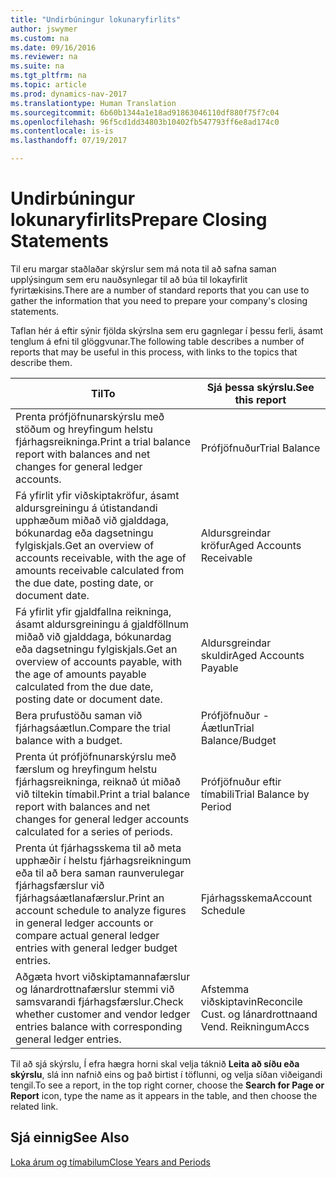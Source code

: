 ```yaml
---
title: "Undirbúningur lokunaryfirlits"
author: jswymer
ms.custom: na
ms.date: 09/16/2016
ms.reviewer: na
ms.suite: na
ms.tgt_pltfrm: na
ms.topic: article
ms.prod: dynamics-nav-2017
ms.translationtype: Human Translation
ms.sourcegitcommit: 6b60b1344a1e18ad91863046110df880f75f7c04
ms.openlocfilehash: 96f5cd1dd34803b10402fb547793ff6e8ad174c0
ms.contentlocale: is-is
ms.lasthandoff: 07/19/2017

---
```

# <a name="prepare-closing-statements"></a><span data-ttu-id="34004-102">Undirbúningur lokunaryfirlits</span><span class="sxs-lookup"><span data-stu-id="34004-102">Prepare Closing Statements</span></span>
<span data-ttu-id="34004-103">Til eru margar staðlaðar skýrslur sem má nota til að safna saman upplýsingum sem eru nauðsynlegar til að búa til lokayfirlit fyrirtækisins.</span><span class="sxs-lookup"><span data-stu-id="34004-103">There are a number of standard reports that you can use to gather the information that you need to prepare your company's closing statements.</span></span>

<span data-ttu-id="34004-104">Taflan hér á eftir sýnir fjölda skýrslna sem eru gagnlegar í þessu ferli, ásamt tenglum á efni til glöggvunar.</span><span class="sxs-lookup"><span data-stu-id="34004-104">The following table describes a number of reports that may be useful in this process, with links to the topics that describe them.</span></span>

|<span data-ttu-id="34004-105">Til</span><span class="sxs-lookup"><span data-stu-id="34004-105">To</span></span>     |<span data-ttu-id="34004-106">Sjá þessa skýrslu.</span><span class="sxs-lookup"><span data-stu-id="34004-106">See this report</span></span>                  |
|-------|---------------------------------|
|<span data-ttu-id="34004-107">Prenta prófjöfnunarskýrslu með stöðum og hreyfingum helstu fjárhagsreikninga.</span><span class="sxs-lookup"><span data-stu-id="34004-107">Print a trial balance report with balances and net changes for general ledger accounts.</span></span>|<span data-ttu-id="34004-108">Prófjöfnuður</span><span class="sxs-lookup"><span data-stu-id="34004-108">Trial Balance</span></span>|
|<span data-ttu-id="34004-109">Fá yfirlit yfir viðskiptakröfur, ásamt aldursgreiningu á útistandandi upphæðum miðað við gjalddaga, bókunardag eða dagsetningu fylgiskjals.</span><span class="sxs-lookup"><span data-stu-id="34004-109">Get an overview of accounts receivable, with the age of amounts receivable calculated from the due date, posting date, or document date.</span></span>|<span data-ttu-id="34004-110">Aldursgreindar kröfur</span><span class="sxs-lookup"><span data-stu-id="34004-110">Aged Accounts Receivable</span></span>|
|<span data-ttu-id="34004-111">Fá yfirlit yfir gjaldfallna reikninga, ásamt aldursgreiningu á gjaldföllnum miðað við gjalddaga, bókunardag eða dagsetningu fylgiskjals.</span><span class="sxs-lookup"><span data-stu-id="34004-111">Get an overview of accounts payable, with the age of amounts payable calculated from the due date, posting date or document date.</span></span>|<span data-ttu-id="34004-112">Aldursgreindar skuldir</span><span class="sxs-lookup"><span data-stu-id="34004-112">Aged Accounts Payable</span></span>|
|<span data-ttu-id="34004-113">Bera prufustöðu saman við fjárhagsáætlun.</span><span class="sxs-lookup"><span data-stu-id="34004-113">Compare the trial balance with a budget.</span></span>|<span data-ttu-id="34004-114">Prófjöfnuður - Áætlun</span><span class="sxs-lookup"><span data-stu-id="34004-114">Trial Balance/Budget</span></span>|
|<span data-ttu-id="34004-115">Prenta út prófjöfnunarskýrslu með færslum og hreyfingum helstu fjárhagsreikninga, reiknað út miðað við tiltekin tímabil.</span><span class="sxs-lookup"><span data-stu-id="34004-115">Print a trial balance report with balances and net changes for general ledger accounts calculated for a series of periods.</span></span>|<span data-ttu-id="34004-116">Prófjöfnuður eftir tímabili</span><span class="sxs-lookup"><span data-stu-id="34004-116">Trial Balance by Period</span></span>|
|<span data-ttu-id="34004-117">Prenta út fjárhagsskema til að meta upphæðir í helstu fjárhagsreikningum eða til að bera saman raunverulegar fjárhagsfærslur við fjárhagsáætlanafærslur.</span><span class="sxs-lookup"><span data-stu-id="34004-117">Print an account schedule to analyze figures in general ledger accounts or compare actual general ledger entries with general ledger budget entries.</span></span>|<span data-ttu-id="34004-118">Fjárhagsskema</span><span class="sxs-lookup"><span data-stu-id="34004-118">Account Schedule</span></span>|
|<span data-ttu-id="34004-119">Aðgæta hvort viðskiptamannafærslur og lánardrottnafærslur stemmi við samsvarandi fjárhagsfærslur.</span><span class="sxs-lookup"><span data-stu-id="34004-119">Check whether customer and vendor ledger entries balance with corresponding general ledger entries.</span></span>|<span data-ttu-id="34004-120">Afstemma viðskiptavin</span><span class="sxs-lookup"><span data-stu-id="34004-120">Reconcile Cust.</span></span> <span data-ttu-id="34004-121">og lánardrottna</span><span class="sxs-lookup"><span data-stu-id="34004-121">and Vend.</span></span> <span data-ttu-id="34004-122">Reikningum</span><span class="sxs-lookup"><span data-stu-id="34004-122">Accs</span></span>|

<span data-ttu-id="34004-123">Til að sjá skýrslu, Í efra hægra horni skal velja táknið **Leita að síðu eða skýrslu**, slá inn nafnið eins og það birtist í töflunni, og velja síðan viðeigandi tengil.</span><span class="sxs-lookup"><span data-stu-id="34004-123">To see a report, in the top right corner, choose the **Search for Page or Report** icon, type the name as it appears in the table, and then choose the related link.</span></span>

## <a name="see-also"></a><span data-ttu-id="34004-124">Sjá einnig</span><span class="sxs-lookup"><span data-stu-id="34004-124">See Also</span></span>
[<span data-ttu-id="34004-125">Loka árum og tímabilum</span><span class="sxs-lookup"><span data-stu-id="34004-125">Close Years and Periods</span></span>](year-close-years-periods.md)

